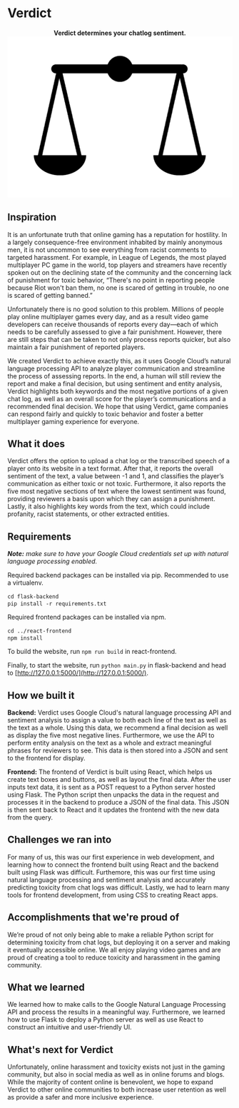 # Verdict
<p align="center">  
  <b>Verdict determines your chatlog sentiment.</b>

  <img src="https://raw.githubusercontent.com/mathewjhan/verdict/master/logo.png">
</p>

## Inspiration
It is an unfortunate truth that online gaming has a reputation for hostility. In a largely consequence-free environment inhabited by mainly anonymous men, it is not uncommon to see everything from racist comments to targeted harassment. For example, in League of Legends, the most played multiplayer PC game in the world, top players and streamers have recently spoken out on the declining state of the community and the concerning lack of punishment for toxic behavior, “There's no point in reporting people because Riot won't ban them, no one is scared of getting in trouble, no one is scared of getting banned.”

Unfortunately there is no good solution to this problem. Millions of people play online multiplayer games every day, and as a result video game developers can receive thousands of reports every day⁠—each of which needs to be carefully assessed to give a fair punishment. However, there are still steps that can be taken to not only process reports quicker, but also maintain a fair punishment of reported players. 

We created Verdict to achieve exactly this, as it uses Google Cloud’s natural language processing API to analyze player communication and streamline the process of assessing reports. In the end, a human will still review the report and make a final decision, but using sentiment and entity analysis, Verdict highlights both keywords and the most negative portions of a given chat log, as well as an overall score for the player’s communications and a recommended final decision. We hope that using Verdict, game companies can respond fairly and quickly to toxic behavior and foster a better multiplayer gaming experience for everyone.

## What it does
Verdict offers the option to upload a chat log or the transcribed speech of a player onto its website in a text format. After that, it reports the overall sentiment of the text, a value between -1 and 1, and classifies the player’s communication as either toxic or not toxic. Furthermore, it also reports the five most negative sections of text where the lowest sentiment was found, providing reviewers a basis upon which they can assign a punishment. Lastly, it also highlights key words from the text, which could include profanity, racist statements, or other extracted entities.

## Requirements

***Note:** make sure to have your Google Cloud credentials set up with natural language processing enabled.*

Required backend packages can be installed via pip. Recommended to use a virtualenv.

```
cd flask-backend
pip install -r requirements.txt
```

Required frontend packages can be installed via npm.

```
cd ../react-frontend
npm install
```

To build the website, run ```npm run build``` in react-frontend.

Finally, to start the website, run ```python main.py``` in flask-backend and head to [http://127.0.0.1:5000/](http://127.0.0.1:5000/).

## How we built it
**Backend:**
Verdict uses Google Cloud's natural language processing API and sentiment analysis to assign a value to both each line of the text as well as the text as a whole. Using this data, we recommend a final decision as well as display the five most negative lines. Furthermore, we use the API to perform entity analysis on the text as a whole and extract meaningful phrases for reviewers to see. This data is then stored into a JSON and sent to the frontend for display.

**Frontend:**
The frontend of Verdict is built using React, which helps us create text boxes and buttons, as well as layout the final data. After the user inputs text data, it is sent as a POST request to a Python server hosted using Flask. The Python script then unpacks the data in the request and processes it in the backend to produce a JSON of the final data. This JSON is then sent back to React and it updates the frontend with the new data from the query.

## Challenges we ran into
For many of us, this was our first experience in web development, and learning how to connect the frontend built using React and the backend built using Flask was difficult. Furthemore, this was our first time using natural language processing and sentiment analysis and accurately predicting toxicity from chat logs was difficult. Lastly, we had to learn many tools for frontend development, from using CSS to creating React apps.

## Accomplishments that we're proud of
We’re proud of not only being able to make a reliable Python script for determining toxicity from chat logs, but deploying it on a server and making it eventually accessible online. We all enjoy playing video games and are proud of creating a tool to reduce toxicity and harassment in the gaming community. 

## What we learned
We learned how to make calls to the Google Natural Language Processing API and process the results in a meaningful way. Furthermore, we learned how to use Flask to deploy a Python server as well as use React to construct an intuitive and user-friendly UI.

## What's next for Verdict
Unfortunately, online harassment and toxicity exists not just in the gaming community, but also in social media as well as in online forums and blogs. While the majority of content online is benevolent, we hope to expand Verdict to other online communities to both increase user retention as well as provide a safer and more inclusive experience. 
